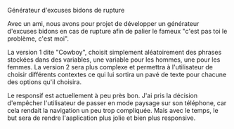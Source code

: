 Générateur d'excuses bidons de rupture

Avec un ami, nous avons pour projet de développer un générateur d'excuses bidons en cas de rupture afin de palier le fameux "c'est pas toi le problème, c'est moi".

La version 1 dite "Cowboy", choisit simplement aléatoirement des phrases stockées dans des variables, une variable pour les hommes, une pour les femmes. La version 2 sera plus complexe et permettra à l'utilisateur de choisir différents contextes ce qui lui sortira un pavé de texte pour chacune des options qu'il choisira.

Le responsif est actuellement à peu près bon. J'ai pris la décision d'empêcher l'utilisateur de passer en mode paysage sur son téléphone, car cela rendait la navigation un peu trop compliquée. Mais avec le temps, le but sera de rendre l'aaplication plus jolie et bien plus responsive.
